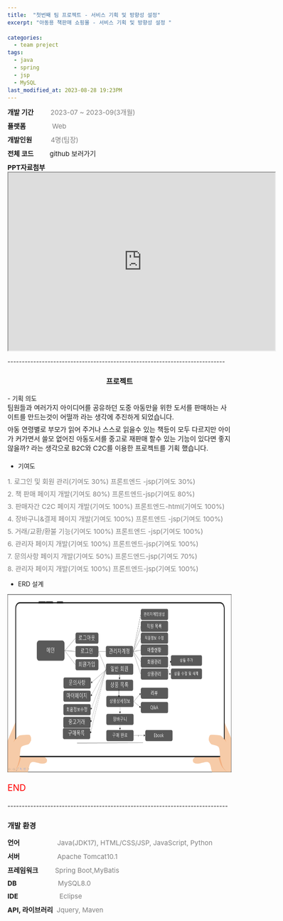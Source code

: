 ```yaml
---
title:  "첫번째 팀 프로젝트 - 서비스 기획 및 방향성 설정"
excerpt: "아동용 책판매 쇼핑몰 - 서비스 기획 및 방향성 설정 "

categories:
  - team preject
tags:
  - java
  - spring
  - jsp
  - MySQL
last_modified_at: 2023-08-28 19:23PM
---
```

<div style = "font-size : 15px; margin-bottom: 10px;"><span style="font-weight: bold;">개발 기간</span>&nbsp;&nbsp;&nbsp;&nbsp;&nbsp;&nbsp;&nbsp;&nbsp;<span style="color:gray"> 2023-07 ~ 2023-09(3개월)</span></div>

<div style = "font-size : 15px; margin-bottom: 10px;"><span style="font-weight: bold;">플랫폼</span>&nbsp;&nbsp;&nbsp;&nbsp;&nbsp;&nbsp;&nbsp;&nbsp;&nbsp;&nbsp;&nbsp;&nbsp;&nbsp;&nbsp;<span style="color:gray">Web</span></div>

<div style = "font-size : 15px; margin-bottom: 10px;"><span style="font-weight: bold;">개발인원</span>&nbsp;&nbsp;&nbsp;&nbsp;&nbsp;&nbsp;&nbsp;&nbsp;&nbsp;&nbsp;<span style="color:gray">4명(팀장)</span></div>

<div style = "font-size : 15px; margin-bottom: 10px;"><span style="font-weight: bold; ">전체 코드&nbsp;&nbsp;&nbsp;&nbsp;&nbsp;&nbsp;&nbsp;&nbsp;&nbsp;</span><a href="https://github.com/kwonyeongdae/portfolio" style="text-decoration: none;"> github 보러가기</a></div>

<div style = "font-size : 15px; margin-bottom: 10px;"><span style="font-weight: bold; ">PPT자료첨부&nbsp;&nbsp;&nbsp;&nbsp;&nbsp;&nbsp;&nbsp;&nbsp;&nbsp;</span><iframe src="https://drive.google.com/drive/folders/1EU7_22GlNmODLssEuufKGqUBYm2JxQYz/ppt.pptx" width="600" height="400"></iframe> </div>
----------------------------------------------------------------------------
<h3 style ="text-align: center;">프로젝트</h3>
- 기획 의도
<div style = "font-size : 15px; margin-bottom: 7px">
팀원들과 여러가지 아이디어를 공유하던 도중 아동만을 위한 도서를 판매하는 사이트를 만드는것이 어떨까 라는 생각에 추진하게 되었습니다.
</div>
<div style = "font-size : 15px; margin-bottom: 20px">
아동 연령별로 부모가 읽어 주거나 스스로 읽을수 있는 책등이 모두 다르지만 아이가 커가면서 쓸모 없어진 아동도서를 중고로 재판매 할수 있는 기능이 있다면 좋지 않을까?
라는 생각으로 B2C와 C2C를 이용한 프로젝트를 기획 했습니다.
</div>

- 기여도
<div style = "font-size : 15px; color:red; margin-bottom: 7px">
<span style="color:gray">1. 로그인 및 회원 관리(기여도 30%) 프론트엔드 -jsp(기여도 30%)</span>
</div>

<div style = "font-size : 15px; color:red; margin-bottom: 7px">
<span style="color:gray">2. 책 판매 페이지 개발(기여도 80%) 프론트엔드-jsp(기여도 80%)</span>
</div>

<div style = "font-size : 15px; color:red; margin-bottom: 7px;">
<span style="color:gray">3. 판매자간 C2C 페이지 개발(기여도 100%) 프론트엔드-html(기여도 100%)</span>
</div>

<div style = "font-size : 15px; color:red; margin-bottom: 7px;">
<span style="color:gray">4. 장바구니&결제 페이지 개발(기여도 100%) 프론트엔드 -jsp(기여도 100%)</span>
</div>

<div style = "font-size : 15px; color:red; margin-bottom: 7px;">
<span style="color:gray">5. 거래/교환/환불 기능(기여도 100%) 프론트엔드 -jsp(기여도 100%)</span>
</div>

<div style = "font-size : 15px; color:red; margin-bottom: 7px;">
<span style="color:gray">6. 관리자 페이지 개발(기여도 100%) 프론트엔드-jsp(기여도 100%)</span>
</div>

<div style = "font-size : 15px; color:red; margin-bottom: 7px;">
<span style="color:gray">7. 문의사항 페이지 개발(기여도 50%) 프론드엔드-jsp(기여도 70%)</span>
</div>

<div style = "font-size : 15px; color:red; margin-bottom: 7px;">
<span style="color:gray">8. 관리자 페이지 개발(기여도 100%) 프론트엔드-jsp(기여도 100%)</span>
</div>

- ERD 설계
<img src="/assets/images/st.png" width="800px" height="400px" title="px(픽셀) 크기 설정" alt="RubberDuck"/>
<div style = "font-size : 20px; color:red; margin-bottom: 15px">


END
</div>
-----------------------------------------------------------------------------
<h3>개발 환경</h3>
<div style = "font-size : 15px; margin-bottom: 10px;"><span style="font-weight: bold;">언어</span>&nbsp;&nbsp;&nbsp;&nbsp;&nbsp;&nbsp;&nbsp;&nbsp;&nbsp;&nbsp;&nbsp;&nbsp;&nbsp;&nbsp;&nbsp;&nbsp;&nbsp;&nbsp;&nbsp;&nbsp;<span style="color:gray">Java(JDK17), HTML/CSS/JSP, JavaScript, Python</span></div>

<div style = "font-size : 15px; margin-bottom: 10px;"><span style="font-weight: bold;">서버</span>&nbsp;&nbsp;&nbsp;&nbsp;&nbsp;&nbsp;&nbsp;&nbsp;&nbsp;&nbsp;&nbsp;&nbsp;&nbsp;&nbsp;&nbsp;&nbsp;&nbsp;&nbsp;&nbsp;&nbsp;<span style="color:gray">Apache Tomcat10.1</span></div>

<div style = "font-size : 15px; margin-bottom: 10px;"><span style="font-weight: bold;">프레임워크</span>&nbsp;&nbsp;&nbsp;&nbsp;&nbsp;&nbsp;&nbsp;&nbsp;&nbsp;<span style="color:gray">Spring Boot,MyBatis</span></div>

<div style = "font-size : 15px; margin-bottom: 10px;"><span style="font-weight: bold;">DB</span>&nbsp;&nbsp;&nbsp;&nbsp;&nbsp;&nbsp;&nbsp;&nbsp;&nbsp;&nbsp;&nbsp;&nbsp;&nbsp;&nbsp;&nbsp;&nbsp;&nbsp;&nbsp;&nbsp;&nbsp;&nbsp;&nbsp;<span style="color:gray">MySQL8.0</span></div>

<div style = "font-size : 15px; margin-bottom: 10px;"><span style="font-weight: bold;">IDE</span> &nbsp;&nbsp;&nbsp;&nbsp;&nbsp;&nbsp;&nbsp;&nbsp;&nbsp;&nbsp;&nbsp;&nbsp;&nbsp;&nbsp;&nbsp;&nbsp;&nbsp;&nbsp;&nbsp;&nbsp;&nbsp;<span style="color:gray">Eclipse</span></div>

<div style ="margin-bottom: 10px; font-size : 15px; "><span style="font-weight: bold;">API, 라이브러리</span>&nbsp;&nbsp;<span style="color:gray;">Jquery, Maven</span></div>
